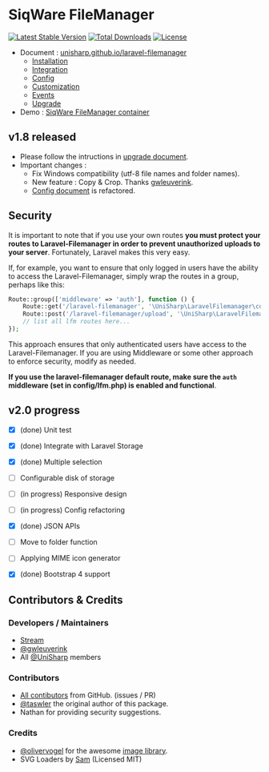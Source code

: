 # SiqWare FileManager
[![Latest Stable Version](https://poser.pugx.org/unisharp/laravel-filemanager/v/stable)](https://packagist.org/packages/unisharp/laravel-filemanager)
[![Total Downloads](https://poser.pugx.org/unisharp/laravel-filemanager/downloads)](https://packagist.org/packages/unisharp/laravel-filemanager)
[![License](https://poser.pugx.org/unisharp/laravel-filemanager/license)](https://packagist.org/packages/unisharp/laravel-filemanager)

 * Document : [unisharp.github.io/laravel-filemanager](http://unisharp.github.io/laravel-filemanager/)
   * [Installation](http://unisharp.github.io/laravel-filemanager/installation)
   * [Integration](http://unisharp.github.io/laravel-filemanager/integration)
   * [Config](http://unisharp.github.io/laravel-filemanager/config)
   * [Customization](http://unisharp.github.io/laravel-filemanager/customization)
   * [Events](http://unisharp.github.io/laravel-filemanager/events)
   * [Upgrade](http://unisharp.github.io/laravel-filemanager/upgrade)
 * Demo : [SiqWare FileManager container](https://github.com/UniSharp/laravel-filemanager-example-5.3)

## v1.8 released
 * Please follow the intructions in [upgrade document](https://unisharp.github.io/laravel-filemanager/upgrade).
 * Important changes :
   * Fix Windows compatibility (utf-8 file names and folder names).
   * New feature : Copy & Crop. Thanks [gwleuverink](https://github.com/gwleuverink).
   * [Config document](https://unisharp.github.io/laravel-filemanager/config) is refactored.

## Security

It is important to note that if you use your own routes **you must protect your routes to Laravel-Filemanager in order to prevent unauthorized uploads to your server**. Fortunately, Laravel makes this very easy.

If, for example, you want to ensure that only logged in users have the ability to access the Laravel-Filemanager, simply wrap the routes in a group, perhaps like this:

```php
Route::group(['middleware' => 'auth'], function () {
    Route::get('/laravel-filemanager', '\UniSharp\LaravelFilemanager\controllers\LfmController@show');
    Route::post('/laravel-filemanager/upload', '\UniSharp\LaravelFilemanager\controllers\UploadController@upload');
    // list all lfm routes here...
});
```

This approach ensures that only authenticated users have access to the Laravel-Filemanager. If you are using Middleware or some other approach to enforce security, modify as needed.

**If you use the laravel-filemanager default route, make sure the `auth` middleware (set in config/lfm.php) is enabled and functional**.

## v2.0 progress
* [x] (done) Unit test
* [x] (done) Integrate with Laravel Storage
* [x] (done) Multiple selection
* [ ] Configurable disk of storage
* [ ] (in progress) Responsive design
* [ ] (in progress) Config refactoring
* [x] (done) JSON APIs
* [ ] Move to folder function
* [ ] Applying MIME icon generator
* [x] (done) Bootstrap 4 support


## Contributors & Credits

### Developers / Maintainers

 * [Stream](https://github.com/g0110280)
 * [@gwleuverink](https://github.com/gwleuverink)
 * All [@UniSharp](https://github.com/UniSharp) members

### Contributors

 * [All contibutors](https://github.com/UniSharp/laravel-filemanager/graphs/contributors) from GitHub. (issues / PR)
 * [@taswler](https://github.com/tsawler) the original author of this package.
 * Nathan for providing security suggestions.

### Credits

 * [@olivervogel](https://github.com/olivervogel) for the awesome [image library](https://github.com/Intervention/image).
 * SVG Loaders by [Sam](http://samherbert.net/svg-loaders/) (Licensed MIT)

